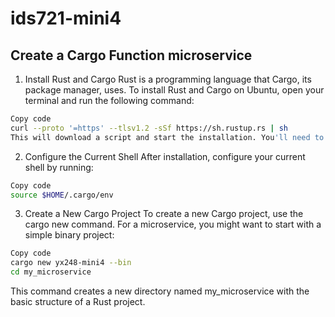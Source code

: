 # ids721-mini4

## Create a Cargo Function microservice

1. Install Rust and Cargo
Rust is a programming language that Cargo, its package manager, uses. To install Rust and Cargo on Ubuntu, open your terminal and run the following command:

```bash
Copy code
curl --proto '=https' --tlsv1.2 -sSf https://sh.rustup.rs | sh
This will download a script and start the installation. You'll need to follow the on-screen instructions.
```

2. Configure the Current Shell
After installation, configure your current shell by running:

```bash
Copy code
source $HOME/.cargo/env
```

3. Create a New Cargo Project
To create a new Cargo project, use the cargo new command. For a microservice, you might want to start with a simple binary project:

```bash
Copy code
cargo new yx248-mini4 --bin
cd my_microservice
```

This command creates a new directory named my_microservice with the basic structure of a Rust project.
